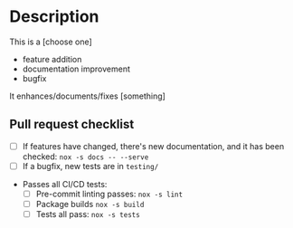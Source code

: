 # Description

This is a [choose one]

- feature addition
- documentation improvement
- bugfix

It enhances/documents/fixes [something]

## Pull request checklist

- [ ] If features have changed, there's new documentation, and it has been checked: `nox -s docs -- --serve`
- [ ] If a bugfix, new tests are in `testing/`
- Passes all CI/CD tests:
  - [ ] Pre-commit linting passes: `nox -s lint`
  - [ ] Package builds `nox -s build`
  - [ ] Tests all pass: `nox -s tests`
